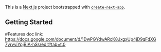 This is a [Next.js](https://nextjs.org/) project bootstrapped with [`create-next-app`](https://github.com/vercel/next.js/tree/canary/packages/create-next-app).

## Getting Started

#Features doc link: https://docs.google.com/document/d/1DwPGYdwARcK8JxgxUp4jD9qFdXG7yrvviYpjBiA-hSs/edit?tab=t.0
